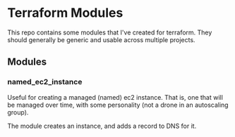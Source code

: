 # Terraform Modules

This repo contains some modules that I've created for terraform.  They should generally
be generic and usable across multiple projects.
 
## Modules


### named_ec2_instance

Useful for creating a managed (named) ec2 instance.  That is, one that will be managed
over time, with some personality (not a drone in an autoscaling group).

The module creates an instance, and adds a record to DNS for it.